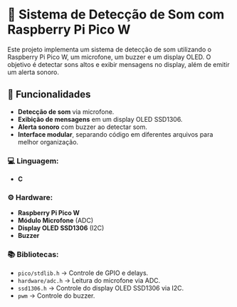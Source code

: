 # 📡 Sistema de Detecção de Som com Raspberry Pi Pico W

Este projeto implementa um sistema de detecção de som utilizando o Raspberry Pi Pico W, um microfone, um buzzer e um display OLED. O objetivo é detectar sons altos e exibir mensagens no display, além de emitir um alerta sonoro.

## 📌 Funcionalidades

- **Detecção de som** via microfone.
- **Exibição de mensagens** em um display OLED SSD1306.
- **Alerta sonoro** com buzzer ao detectar som.
- **Interface modular**, separando código em diferentes arquivos para melhor organização.

### 💻 Linguagem:
- **C** 

### ⚙️ Hardware:
- **Raspberry Pi Pico W**
- **Módulo Microfone** (ADC)
- **Display OLED SSD1306** (I2C)
- **Buzzer**

### 📚 Bibliotecas:
- `pico/stdlib.h` → Controle de GPIO e delays.
- `hardware/adc.h` → Leitura do microfone via ADC.
- `ssd1306.h` → Controle do display OLED SSD1306 via I2C.
- `pwm` → Controle do buzzer.